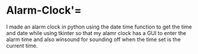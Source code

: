 # Alarm-Clock'=
I made an alarm clock in python using the date time function to get the time and date while using tkinter so that my alamr clock has a GUI to enter the alarm time and also winsound for sounding off when the time set is the current time.
